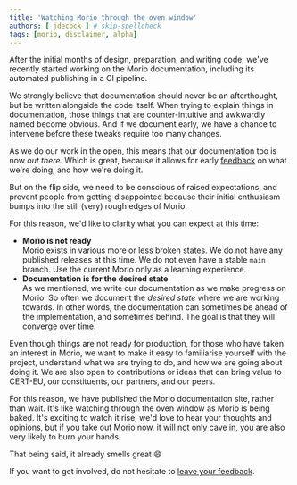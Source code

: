 ```yaml
---
title: 'Watching Morio through the oven window'
authors: [ jdecock ] # skip-spellcheck
tags: [morio, disclaimer, alpha]
---
```


After the initial months of design, preparation, and writing code, we've
recently started working on the Morio documentation, including its automated
publishing in a CI pipeline.

<!-- truncate -->

We strongly believe that documentation should never be an afterthought, but be
written alongside the code itself. When trying to explain things in
documentation, those things that are counter-intuitive and awkwardly named
become obvious. And if we document early, we have a chance to intervene before
these tweaks require too many changes.

As we do our work in the open, this means that our documentation too is now _out there_.
Which is great, because it allows for early [feedback](https://github.com/certeu/morio/discussions) on what we're doing, and how we're doing it.

But on the flip side, we need to be conscious of
raised expectations, and prevent people from getting disappointed because their
initial enthusiasm bumps into the still (very) rough edges of Morio.

For this reason, we'd like to clarity what you can expect at this time:

- **Morio is not ready**<br />
  Morio exists in various more or less broken states. We do not have any published releases at this time. We do not even have a stable `main` branch. Use the current Morio only as a learning experience.
- **Documentation is for the desired state**<br />
  As we mentioned, we write our documentation as we make progress on Morio. So often we document the _desired state_ where we are working towards. In other words, the documentation can sometimes be ahead of the implementation, and sometimes behind. The goal is that they will converge over time.

Even though things are not ready for production, for those who have taken an
interest in Morio, we want to make it easy to familiarise yourself with the
project, understand what we are trying to do, and how we are going about doing
it. We are also open to contributions or ideas that can bring value to
CERT-EU, our constituents, our partners, and our peers.

For this reason, we have published the Morio documentation site, rather than
wait. It's like watching through the oven window as Morio is being baked. It's
exciting to watch it rise, we'd love to hear your thoughts and opinions, but if
you take out Morio now, it will not only cave in, you are also very likely to
burn your hands.

That being said, it already smells great :smile:

If you want to get involved, do not hesitate to [leave your
feedback](https://github.com/certeu/morio/discussions).
